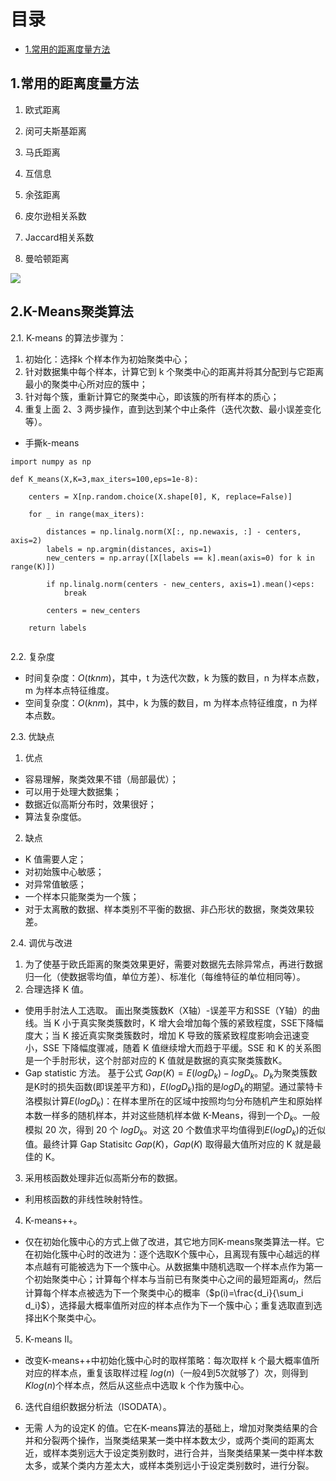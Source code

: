 # 目录

- [1.常用的距离度量方法](#user-content-1.常用的距离度量方法)

<h2 id="1.常用的距离度量方法">1.常用的距离度量方法</h2>

1. 欧式距离

2. 闵可夫斯基距离

3. 马氏距离

4. 互信息

5. 余弦距离

6. 皮尔逊相关系数

7. Jaccard相关系数

8. 曼哈顿距离
  
![](https://files.mdnice.com/user/33499/d17199ff-84e7-49e1-bbf5-19a2b12e6686.png)


<h2 id="2.K-Means聚类算法">2.K-Means聚类算法</h2>

2.1. K-means 的算法步骤为：
1. 初始化：选择k 个样本作为初始聚类中心；
2. 针对数据集中每个样本，计算它到 k 个聚类中心的距离并将其分配到与它距离最小的聚类中心所对应的簇中；
3. 针对每个簇，重新计算它的聚类中心，即该簇的所有样本的质心；
4. 重复上面 2、3 两步操作，直到达到某个中止条件（迭代次数、最小误差变化等）。

+ 手撕k-means
```
import numpy as np

def K_means(X,K=3,max_iters=100,eps=1e-8):

    centers = X[np.random.choice(X.shape[0], K, replace=False)]
    
    for _ in range(max_iters):
        
        distances = np.linalg.norm(X[:, np.newaxis, :] - centers, axis=2)
        labels = np.argmin(distances, axis=1)
        new_centers = np.array([X[labels == k].mean(axis=0) for k in range(K)])
        
        if np.linalg.norm(centers - new_centers, axis=1).mean()<eps:
            break
    
        centers = new_centers

    return labels
 
```

2.2. 复杂度
+ 时间复杂度：$O(tknm)$，其中，t 为迭代次数，k 为簇的数目，n 为样本点数，m 为样本点特征维度。
+ 空间复杂度：$O(knm)$，其中，k 为簇的数目，m 为样本点特征维度，n 为样本点数。

2.3. 优缺点
1. 优点
+ 容易理解，聚类效果不错（局部最优）；
+ 可以用于处理大数据集；
+ 数据近似高斯分布时，效果很好；
+ 算法复杂度低。
2. 缺点
+ K 值需要人定；
+ 对初始簇中心敏感；
+ 对异常值敏感；
+ 一个样本只能聚类为一个簇；
+ 对于太离散的数据、样本类别不平衡的数据、非凸形状的数据，聚类效果较差。

2.4. 调优与改进
1. 为了使基于欧氏距离的聚类效果更好，需要对数据先去除异常点，再进行数据归一化（使数据零均值，单位方差）、标准化（每维特征的单位相同等）。
2. 合理选择 K 值。
+ 使用手肘法人工选取。
画出聚类簇数K（X轴）-误差平方和SSE（Y轴）的曲线。当 K 小于真实聚类簇数时，K 增大会增加每个簇的紧致程度，SSE下降幅度大；当 K 接近真实聚类簇数时，增加 K 导致的簇紧致程度影响会迅速变小，SSE 下降幅度骤减，随着 K 值继续增大而趋于平缓。SSE 和 K 的关系图是一个手肘形状，这个肘部对应的 K 值就是数据的真实聚类簇数K。
+ Gap statistic 方法。
基于公式 $Gap(K) = E(logD_k) - logD_k$。$D_k$为聚类簇数是K时的损失函数(即误差平方和)，$E(logD_k)$指的是$logD_k$的期望。通过蒙特卡洛模拟计算$E(logD_k)$：在样本里所在的区域中按照均匀分布随机产生和原始样本数一样多的随机样本，并对这些随机样本做 K-Means，得到一个$D_k$。一般模拟 20 次，得到 20 个 $logD_k$。对这 20 个数值求平均值得到$E(logD_k)$的近似值。最终计算 Gap Statisitc $Gap(K)$，$Gap(K)$ 取得最大值所对应的 K 就是最佳的 K。
3. 采用核函数处理非近似高斯分布的数据。
+ 利用核函数的非线性映射特性。
4. K-means++。
+ 仅在初始化簇中心的方式上做了改进，其它地方同K-means聚类算法一样。它在初始化簇中心时的改进为：逐个选取K个簇中心，且离现有簇中心越远的样本点越有可能被选为下一个簇中心。从数据集中随机选取一个样本点作为第一个初始聚类中心；计算每个样本与当前已有聚类中心之间的最短距离$d_i$，然后计算每个样本点被选为下一个聚类中心的概率（$p(i)=\frac{d_i}{\sum_i d_i}$），选择最大概率值所对应的样本点作为下一个簇中心；重复选取直到选择出K个聚类中心。
5. K-means II。
+ 改变K-means++中初始化簇中心时的取样策略：每次取样 k 个最大概率值所对应的样本点，重复该取样过程 $log(n)$（一般4到5次就够了）次，则得到 $Klog(n)$个样本点，然后从这些点中选取 k 个作为簇中心。
6. 迭代自组织数据分析法（ISODATA）。
+ 无需 人为的设定K 的值。它在K-means算法的基础上，增加对聚类结果的合并和分裂两个操作，当聚类结果某一类中样本数太少，或两个类间的距离太近，或样本类别远大于设定类别数时，进行合并，当聚类结果某一类中样本数太多，或某个类内方差太大，或样本类别远小于设定类别数时，进行分裂。



